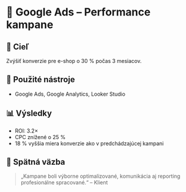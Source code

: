 # 📣 Google Ads – Performance kampane

## 🎯 Cieľ
Zvýšiť konverzie pre e-shop o 30 % počas 3 mesiacov.

## 🔧 Použité nástroje
- Google Ads, Google Analytics, Looker Studio

## 📊 Výsledky
- ROI: 3.2×
- CPC znížené o 25 %
- 18 % vyššia miera konverzie ako v predchádzajúcej kampani

## 💬 Spätná väzba
> „Kampane boli výborne optimalizované, komunikácia aj reporting profesionálne spracované.“ – Klient
